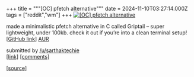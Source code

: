 +++
title = """[OC] pfetch alternative"""
date = 2024-11-10T03:27:14.000Z
tags = ["reddit","wm"]
+++
[![[OC] pfetch alternative ](https://preview.redd.it/995ozxlvtzzd1.png?width=640&crop=smart&auto=webp&s=626661f07ee48271957b5e30c11bfcf75384edcf "[OC] pfetch alternative ")](https://www.reddit.com/r/unixporn/comments/1gnriml/oc_pfetch_alternative/)

made a minimalistic pfetch alternative in C called Griptail – super lightweight, under 100kb. check it out if you’re into a clean terminal setup! \[[GitHub link](http://github.com/codiwithsarthak/griptail)\] [AUR](https://aur.archlinux.org/packages/griptail)

submitted by [/u/sarthaktechie](https://www.reddit.com/user/sarthaktechie)  
[\[link\]](https://i.redd.it/995ozxlvtzzd1.png) [\[comments\]](https://www.reddit.com/r/unixporn/comments/1gnriml/oc_pfetch_alternative/)

[[source]](https://www.reddit.com/r/unixporn/comments/1gnriml/oc_pfetch_alternative/)
